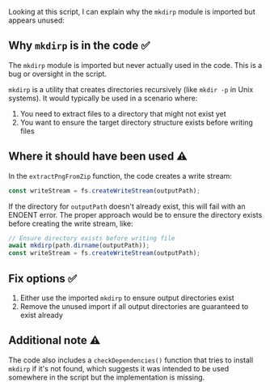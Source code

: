 Looking at this script, I can explain why the `mkdirp` module is imported but appears unused:

## Why `mkdirp` is in the code ✅

The `mkdirp` module is imported but never actually used in the code. This is a bug or oversight in the script.

`mkdirp` is a utility that creates directories recursively (like `mkdir -p` in Unix systems). It would typically be used in a scenario where:
1. You need to extract files to a directory that might not exist yet
2. You want to ensure the target directory structure exists before writing files

## Where it should have been used ⚠️

In the `extractPngFromZip` function, the code creates a write stream:

```javascript
const writeStream = fs.createWriteStream(outputPath);
```

If the directory for `outputPath` doesn't already exist, this will fail with an ENOENT error. The proper approach would be to ensure the directory exists before creating the write stream, like:

```javascript
// Ensure directory exists before writing file
await mkdirp(path.dirname(outputPath));
const writeStream = fs.createWriteStream(outputPath);
```

## Fix options ✅

1. Either use the imported `mkdirp` to ensure output directories exist
2. Remove the unused import if all output directories are guaranteed to exist already

## Additional note ⚠️

The code also includes a `checkDependencies()` function that tries to install `mkdirp` if it's not found, which suggests it was intended to be used somewhere in the script but the implementation is missing.